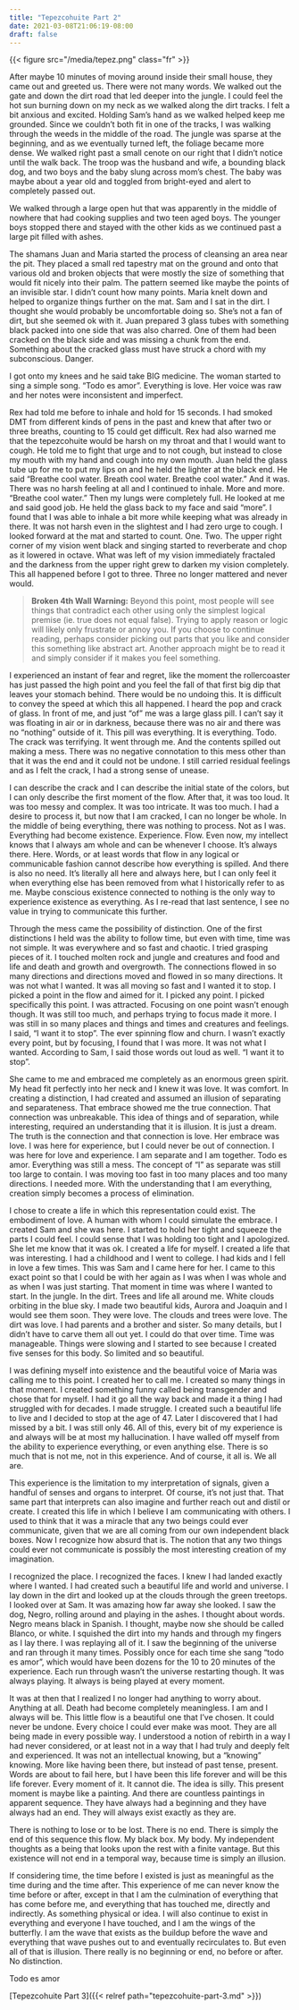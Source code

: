 ```yaml
---
title: "Tepezcohuite Part 2"
date: 2021-03-08T21:06:19-08:00
draft: false
---
```


{{< figure src="/media/tepez.png" class="fr" >}}

After maybe 10 minutes of moving around inside their small house, they came out and greeted us. There were not many words. We walked out the gate and down the dirt road that led deeper into the jungle. I could feel the hot sun burning down on my neck as we walked along the dirt tracks. I felt a bit anxious and excited. Holding Sam’s hand as we walked helped keep me grounded. Since we couldn’t both fit in one of the tracks, I was walking through the weeds in the middle of the road. The jungle was sparse at the beginning, and as we eventually turned left, the foliage became more dense. We walked right past a small cenote on our right that I didn’t notice until the walk back. The troop was the husband and wife, a bounding black dog, and two boys and the baby slung across mom’s chest. The baby was maybe about a year old and toggled from bright-eyed and alert to completely passed out.

We walked through a large open hut that was apparently in the middle of nowhere that had cooking supplies and two teen aged boys. The younger boys stopped there and stayed with the other kids as we continued past a large pit filled with ashes.

The shamans Juan and Maria started the process of cleansing an area near the pit. They placed a small red tapestry mat on the ground and onto that various old and broken objects that were mostly the size of something that would fit nicely into their palm. The pattern seemed like maybe the points of an invisible star. I didn’t count how many points. Maria knelt down and helped to organize things further on the mat. Sam and I sat in the dirt. I thought she would probably be uncomfortable doing so. She’s not a fan of dirt, but she seemed ok with it. Juan prepared 3 glass tubes with something black packed into one side that was also charred. One of them had been cracked on the black side and was missing a chunk from the end. Something about the cracked glass must have struck a chord with my subconscious. Danger.

I got onto my knees and he said take BIG medicine. The woman started to sing a simple song. “Todo es amor”. Everything is love. Her voice was raw and her notes were inconsistent and imperfect.

Rex had told me before to inhale and hold for 15 seconds. I had smoked DMT from different kinds of pens in the past and knew that after two or three breaths, counting to 15 could get difficult. Rex had also warned me that the tepezcohuite would be harsh on my throat and that I would want to cough. He told me to fight that urge and to not cough, but instead to close my mouth with my hand and cough into my own mouth. Juan held the glass tube up for me to put my lips on and he held the lighter at the black end. He said “Breathe cool water. Breath cool water. Breathe cool water.” And it was. There was no harsh feeling at all and I continued to inhale. More and more. “Breathe cool water.” Then my lungs were completely full. He looked at me and said good job. He held the glass back to my face and said “more”. I found that I was able to inhale a bit more while keeping what was already in there. It was not harsh even in the slightest and I had zero urge to cough. I looked forward at the mat and started to count. One. Two. The upper right corner of my vision went black and singing started to reverberate and chop as it lowered in octave. What was left of my vision immediately fractaled and the darkness from the upper right grew to darken my vision completely. This all happened before I got to three. Three no longer mattered and never would.

> **Broken 4th Wall Warning:** Beyond this point, most people will see things that contradict each other using only the simplest logical premise (ie. true does not equal false). Trying to apply reason or logic will likely only frustrate or annoy you. If you choose to continue reading, perhaps consider picking out parts that you like and consider this something like abstract art. Another approach might be to read it and simply consider if it makes you feel something.

I experienced an instant of fear and regret, like the moment the rollercoaster has just passed the high point and you feel the fall of that first big dip that leaves your stomach behind. There would be no undoing this. It is difficult to convey the speed at which this all happened. I heard the pop and crack of glass. In front of me, and just “of” me was a large glass pill. I can’t say it was floating in air or in darkness, because there was no air and there was no “nothing” outside of it. This pill was everything. It is everything. Todo. The crack was terrifying. It went through me. And the contents spilled out making a mess. There was no negative connotation to this mess other than that it was the end and it could not be undone. I still carried residual feelings and as I felt the crack, I had a strong sense of unease.

I can describe the crack and I can describe the initial state of the colors, but I can only describe the first moment of the flow. After that, it was too loud. It was too messy and complex. It was too intricate. It was too much. I had a desire to process it, but now that I am cracked, I can no longer be whole. In the middle of being everything, there was nothing to process. Not as I was. Everything had become existence. Experience. Flow. Even now, my intellect knows that I always am whole and can be whenever I choose. It’s always there. Here. Words, or at least words that flow in any logical or communicable fashion cannot describe how everything is spilled. And there is also no need. It’s literally all here and always here, but I can only feel it when everything else has been removed from what I historically refer to as me. Maybe conscious existence connected to nothing is the only way to experience existence as everything. As I re-read that last sentence, I see no value in trying to communicate this further.

Through the mess came the possibility of distinction. One of the first distinctions I held was the ability to follow time, but even with time, time was not simple. It was everywhere and so fast and chaotic. I tried grasping pieces of it. I touched molten rock and jungle and creatures and food and life and death and growth and overgrowth. The connections flowed in so many directions and directions moved and flowed in so many directions. It was not what I wanted. It was all moving so fast and I wanted it to stop. I picked a point in the flow and aimed for it. I picked any point. I picked specifically this point. I was attracted. Focusing on one point wasn’t enough though. It was still too much, and perhaps trying to focus made it more. I was still in so many places and things and times and creatures and feelings. I said, “I want it to stop”. The ever spinning flow and churn. I wasn’t exactly every point, but by focusing, I found that I was more. It was not what I wanted. According to Sam, I said those words out loud as well. “I want it to stop”.

She came to me and embraced me completely as an enormous green spirit. My head fit perfectly into her neck and I knew it was love. It was comfort. In creating a distinction, I had created and assumed an illusion of separating and separateness. That embrace showed me the true connection. That connection was unbreakable. This idea of things and of separation, while interesting, required an understanding that it is illusion. It is just a dream. The truth is the connection and that connection is love. Her embrace was love. I was here for experience, but I could never be out of connection. I was here for love and experience. I am separate and I am together. Todo es amor. Everything was still a mess. The concept of “I” as separate was still too large to contain. I was moving too fast in too many places and too many directions. I needed more. With the understanding that I am everything, creation simply becomes a process of elimination.

I chose to create a life in which this representation could exist. The embodiment of love. A human with whom I could simulate the embrace. I created Sam and she was here. I started to hold her tight and squeeze the parts I could feel. I could sense that I was holding too tight and I apologized. She let me know that it was ok. I created a life for myself. I created a life that was interesting. I had a childhood and I went to college. I had kids and I fell in love a few times. This was Sam and I came here for her. I came to this exact point so that I could be with her again as I was when I was whole and as when I was just starting. That moment in time was where I wanted to start. In the jungle. In the dirt. Trees and life all around me. White clouds orbiting in the blue sky. I made two beautiful kids, Aurora and Joaquin and I would see them soon. They were love. The clouds and trees were love. The dirt was love. I had parents and a brother and sister. So many details, but I didn’t have to carve them all out yet. I could do that over time. Time was manageable. Things were slowing and I started to see because I created five senses for this body. So limited and so beautiful.

I was defining myself into existence and the beautiful voice of Maria was calling me to this point. I created her to call me. I created so many things in that moment. I created something funny called being transgender and chose that for myself. I had it go all the way back and made it a thing I had struggled with for decades. I made struggle. I created such a beautiful life to live and I decided to stop at the age of 47. Later I discovered that I had missed by a bit. I was still only 46. All of this, every bit of my experience is and always will be at most my hallucination. I have walled off myself from the ability to experience everything, or even anything else. There is so much that is not me, not in this experience. And of course, it all is. We all are.

This experience is the limitation to my interpretation of signals, given a handful of senses and organs to interpret. Of course, it’s not just that. That same part that interprets can also imagine and further reach out and distil or create. I created this life in which I believe I am communicating with others. I used to think that it was a miracle that any two beings could ever communicate, given that we are all coming from our own independent black boxes. Now I recognize how absurd that is. The notion that any two things could ever not communicate is possibly the most interesting creation of my imagination.

I recognized the place. I recognized the faces. I knew I had landed exactly where I wanted. I had created such a beautiful life and world and universe. I lay down in the dirt and looked up at the clouds through the green treetops. I looked over at Sam. It was amazing how far away she looked. I saw the dog, Negro, rolling around and playing in the ashes. I thought about words. Negro means black in Spanish. I thought, maybe now she should be called Blanco, or white. I squished the dirt into my hands and through my fingers as I lay there. I was replaying all of it. I saw the beginning of the universe and ran through it many times. Possibly once for each time she sang “todo es amor”, which would have been dozens for the 10 to 20 minutes of the experience. Each run through wasn’t the universe restarting though. It was always playing. It always is being played at every moment.

It was at then that I realized I no longer had anything to worry about. Anything at all. Death had become completely meaningless. I am and I always will be. This little flow is a beautiful one that I’ve chosen. It could never be undone. Every choice I could ever make was moot. They are all being made in every possible way. I understood a notion of rebirth in a way I had never considered, or at least not in a way that I had truly and deeply felt and experienced. It was not an intellectual knowing, but a “knowing” knowing. More like having been there, but instead of past tense, present. Words are about to fail here, but I have been this life forever and will be this life forever. Every moment of it. It cannot die. The idea is silly. This present moment is maybe like a painting. And there are countless paintings in apparent sequence. They have always had a beginning and they have always had an end. They will always exist exactly as they are.

There is nothing to lose or to be lost. There is no end. There is simply the end of this sequence this flow. My black box. My body. My independent thoughts as a being that looks upon the rest with a finite vantage. But this existence will not end in a temporal way, because time is simply an illusion.

If considering time, the time before I existed is just as meaningful as the time during and the time after. This experience of me can never know the time before or after, except in that I am the culmination of everything that has come before me, and everything that has touched me, directly and indirectly. As something physical or idea. I will also continue to exist in everything and everyone I have touched, and I am the wings of the butterfly. I am the wave that exists as the buildup before the wave and everything that wave pushes out to and eventually recirculates to. But even all of that is illusion. There really is no beginning or end, no before or after. No distinction.

Todo es amor

[Tepezcohuite Part 3]({{< relref path="tepezcohuite-part-3.md" >}})
